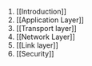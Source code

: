 1. [[Introduction]]
2. [[Application Layer]]
3. [[Transport layer]]
4. [[Network Layer]]
5. [[Link layer]]
6. [[Security]]